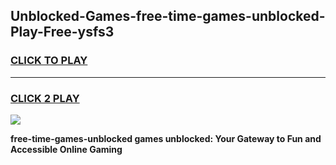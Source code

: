 
## Unblocked-Games-free-time-games-unblocked-Play-Free-ysfs3
<h3>
<a href="https://premium76.site?title=free-time-games-unblocked&ref=17A">CLICK TO PLAY</a></h3>
<hr>

<h3>
<a href="https://premium76.site?title=free-time-games-unblocked&ref=17A">CLICK 2 PLAY</a>
  
</h3>

<a href="https://premium76.site?title=free-time-games-unblocked&ref=17A"><img src="https://clearcache.store/games.png"></a>


**free-time-games-unblocked games unblocked: Your Gateway to Fun and Accessible Online Gaming**
